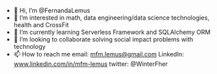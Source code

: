 - 👋 Hi, I’m @FernandaLemus
- 👀 I’m interested in math, data engineering/data science technologies, health and CrossFit
- 🌱 I’m currently learning Serverless Framework and SQLAlchemy ORM
- 💞️ I’m looking to collaborate solving social impact problems with technology
- 📫 How to reach me
  email: mfm.lemus@gmail.com
  LinkedIn: www.linkedin.com/in/mfm-lemus
  twitter: @WinterFher

<!---
FernandaLemus/FernandaLemus is a ✨ special ✨ repository because its `README.md` (this file) appears on your GitHub profile.
You can click the Preview link to take a look at your changes.
--->
